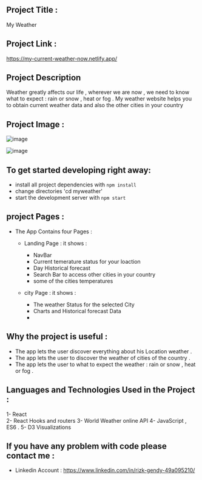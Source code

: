 ## Project Title :

My Weather

## Project Link :


https://my-current-weather-now.netlify.app/




## Project Description

Weather greatly affects our life , wherever we are now , we need to know what to expect : rain or snow , heat or fog  .
 My weather website helps you to obtain current weather data and also the other cities in your country 




## Project Image :


![image](https://user-images.githubusercontent.com/80922036/172007787-e7eeacec-9a19-4443-9350-94a990d658ee.png)



![image](https://user-images.githubusercontent.com/80922036/172008510-247ac7e4-e04a-4941-9456-3c3dc767c87d.png)



## To get started developing right away:

* install all project dependencies with `npm install`
* change directories  'cd myweather'
* start the development server with `npm start`






##  project Pages   :

- The App Contains four Pages : 

  - Landing Page : 
      it shows :
      - NavBar 
      - Current temerature status for your loaction
      - Day Historical forecast
      - Search Bar to access other cities in your country 
      - some of the cities temperatures
      
  - city Page : 
      it shows :
      - The weather Status for the selected City 
      - Charts and Historical forecast Data
      - 



    

## Why the project is useful :

- The app lets the  user discover everything about his Location weather .
- The app lets the user to discover the weather of cities of the country .
- The app lets the user to what to expect the weather : rain or snow , heat or fog .

  




## Languages and Technologies  Used in the Project :

1- React   
2- React Hooks and routers 
3- World Weather online API
4- JavaScript , ES6 .
5- D3 Visualizations  







## If you have any problem with code please contact me :

- Linkedin Account : https://www.linkedin.com/in/rizk-gendy-49a095210/









    
    
